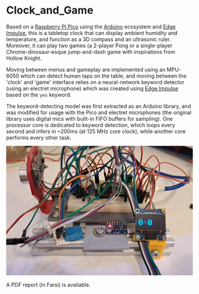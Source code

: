 # Clock_and_Game

Based on a [Raspberry Pi Pico](https://www.raspberrypi.com/products/raspberry-pi-pico/) using the [Arduino](https://arduino-pico.readthedocs.io/en/latest/) ecosystem and [Edge Impulse](https://edgeimpulse.com/), this is a tabletop clock that can display ambient humidity and temperature, and function as a 3D compass and an ultrasonic ruler. Moreover, it can play two games (a 2-player Pong or a single-player Chrome-dinosaur-esque jump-and-dash game with inspirations from Hollow Knight.

Moving between menus and gameplay are implemented using an MPU-6050 which can detect human taps on the table, and moving between the 'clock' and 'game' interface relies on a neural-network keyword detector (using an electret microphone) which was created using [Edge Impulse](https://edgeimpulse.com/) based on the `yes` keyword. 

The keyword-detecting model was first extracted as an Arduino library, and was modified for usage with the Pico and electret microphones (the original library uses digital mics with built-in FIFO buffers for sampling). One processor core is dedicated to keyword detection, which loops every second and infers in ~200ms (at 125 MHz core clock), while another core performs every other task.

<p align="center">
<img src="ESProj.png" alt="clock" width="600"/>
</p>

A PDF report (in Farsi) is available.
